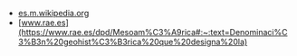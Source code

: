 * [es.m.wikipedia.org](https://es.m.wikipedia.org/wiki/Mesoam%C3%A9rica)
* [www.rae.es](https://www.rae.es/dpd/Mesoam%C3%A9rica#:~:text=Denominaci%C3%B3n%20geohist%C3%B3rica%20que%20designa%20la)
